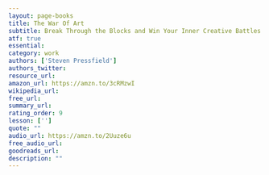 ```yaml
---
layout: page-books
title: The War Of Art
subtitle: Break Through the Blocks and Win Your Inner Creative Battles
atf: true
essential: 
category: work
authors: ['Steven Pressfield']
authors_twitter: 
resource_url: 
amazon_url: https://amzn.to/3cRMzwI
wikipedia_url: 
free_url: 
summary_url: 
rating_order: 9
lesson: ['']
quote: ""
audio_url: https://amzn.to/2Uuze6u
free_audio_url: 
goodreads_url: 
description: ""
---
```

